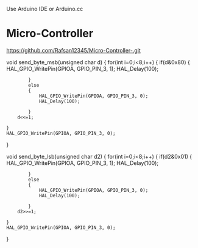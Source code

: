 Use Arduino IDE or Arduino.cc
# Micro-Controller
https://github.com/Rafsan12345/Micro-Controller-.git

void send_byte_msb(unsigned char d)
{
	for(int i=0;i<8;i++)
	{
		if(d&0x80)
			{
				HAL_GPIO_WritePin(GPIOA, GPIO_PIN_3, 1);
				HAL_Delay(100);

			}
			else
			{
				HAL_GPIO_WritePin(GPIOA, GPIO_PIN_3, 0);
				HAL_Delay(100);

			}
		d<<=1;

	}
	HAL_GPIO_WritePin(GPIOA, GPIO_PIN_3, 0);

}



void send_byte_lsb(unsigned char d2)
{
	for(int i=0;i<8;i++)
	{
		if(d2&0x01)
			{
				HAL_GPIO_WritePin(GPIOA, GPIO_PIN_3, 1);
				HAL_Delay(100);

			}
			else
			{
				HAL_GPIO_WritePin(GPIOA, GPIO_PIN_3, 0);
				HAL_Delay(100);

			}
		d2>>=1;

	}
	HAL_GPIO_WritePin(GPIOA, GPIO_PIN_3, 0);

}
